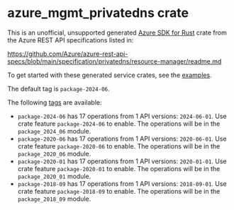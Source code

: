 # azure_mgmt_privatedns crate

This is an unofficial, unsupported generated [Azure SDK for Rust](https://github.com/Azure/azure-sdk-for-rust/tree/legacy) crate from the Azure REST API specifications listed in:

https://github.com/Azure/azure-rest-api-specs/blob/main/specification/privatedns/resource-manager/readme.md

To get started with these generated service crates, see the [examples](https://github.com/Azure/azure-sdk-for-rust/blob/legacy/services/README.md#examples).

The default tag is `package-2024-06`.

The following [tags](https://github.com/Azure/azure-sdk-for-rust/blob/legacy/services/tags.md) are available:

- `package-2024-06` has 17 operations from 1 API versions: `2024-06-01`. Use crate feature `package-2024-06` to enable. The operations will be in the `package_2024_06` module.
- `package-2020-06` has 17 operations from 1 API versions: `2020-06-01`. Use crate feature `package-2020-06` to enable. The operations will be in the `package_2020_06` module.
- `package-2020-01` has 17 operations from 1 API versions: `2020-01-01`. Use crate feature `package-2020-01` to enable. The operations will be in the `package_2020_01` module.
- `package-2018-09` has 17 operations from 1 API versions: `2018-09-01`. Use crate feature `package-2018-09` to enable. The operations will be in the `package_2018_09` module.